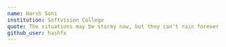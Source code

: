 ```yaml
---
name: Harsh Soni
institution: Softvision College
quote: The situations may be stormy now, but they can't rain forever
github_user: hashfx
---
```

